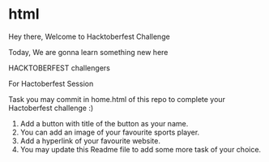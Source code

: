 # html
Hey there, Welcome to Hacktoberfest Challenge

Today, We are gonna learn something new here

HACKTOBERFEST challengers

For Hactoberfest Session

Task you may commit in home.html of this repo to complete your Hactoberfest challenge :)

1. Add a button with title of the button as your name.
2. You can add an image of your favourite sports player.
3. Add a hyperlink of your favourite website.
4. You may update this Readme file to add some more task of your choice.

